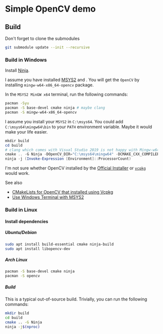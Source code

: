 # Simple OpenCV demo

## Build

Don't forget to clone the submodules

```bash
git submodule update --init --recursive
```

### Build in Windows

Install [Ninja](https://ninja-build.org/).

I assume you have installed [MSYS2](https://www.msys2.org/) and .
You will get the `OpenCV` by installing `mingw-w64-x86_64-opencv` package.

In the `MSYS2 MinGW x64` terminal, run the following commands:

```bash
pacman -Syu
pacman -S base-devel cmake ninja # maybe clang
pacman -S mingw-w64-x86_64-opencv
```

I assume you install your `MSYS2` in `C:\msys64`. You could add `C:\msys64\mingw64\bin` to your `PATH`
environment variable. Maybe it would make your life easier.

```powershell
mkdir build
cd build
# clang which comes with Visual Studio 2019 is not happy with Mingw-w64
cmake .. -G Ninja -DOpenCV_DIR="C:\msys64\mingw64" -DCMAKE_CXX_COMPILER=g++ -DCMAKE_C_COMPILER=gcc
ninja -j (Invoke-Expression [Environment]::ProcessorCount)
```

I'm not sure whether OpenCV installed by the [Official Installer](https://opencv.org/releases/)
or [`vcpkg`](https://vcpkg.io/) would work. 

See also

- [CMakeLists for OpenCV that installed using Vcpkg ](https://gist.github.com/UnaNancyOwen/5061d8c966178b753447e8a9f9ac8cf1)
- [Use Windows Terminal with MSYS2](https://www.msys2.org/docs/terminals/)

### Build in Linux

#### Install dependencies

##### Ubuntu/Debian

```bash
sudo apt install build-essential cmake ninja-build
sudo apt install libopencv-dev
```

##### Arch Linux

```bash
pacman -S base-devel cmake ninja
pacman -S opencv
```

##### Build

This is a typical out-of-source build. Trivially, you can run the following commands:

```bash
mkdir build
cd build
cmake .. -G Ninja
ninja -j$(nproc)
```
